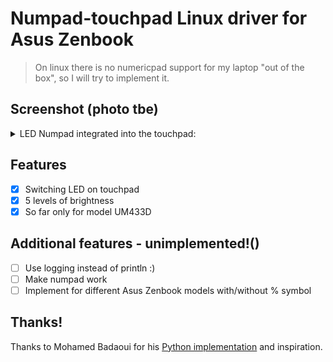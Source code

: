 # Numpad-touchpad Linux driver for Asus Zenbook
> On linux there is no numericpad support for my laptop "out of the box", so I will try to implement it.


## Screenshot (photo tbe)
<details>
  <summary>LED Numpad integrated into the touchpad:</summary>
  
  ![](https://github.com/khadievedem/asus-zenbook-numpad-driver-rs/blob/numericpad-img/numberpad.jpg)
  
</details>

## Features
- [x] Switching LED on touchpad
- [x] 5 levels of brightness
- [x] So far only for model UM433D

## Additional features - unimplemented!()
- [ ] Use logging instead of println :)
- [ ] Make numpad work
- [ ] Implement for different Asus Zenbook models with/without % symbol

## Thanks!
Thanks to Mohamed Badaoui for his [Python implementation](https://github.com/mohamed-badaoui/asus-touchpad-numpad-driver) and inspiration.
